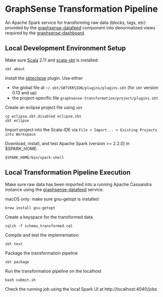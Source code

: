 # GraphSense Transformation Pipeline

An Apache Spark service for transforming raw data (blocks, tags, etc) 
provided by the [graphsense-datafeed][graphsense-datafeed] component into
denormalized views required by the [graphsense-dashboard][graphsense-dashboard].


## Local Development Environment Setup

Make sure [Scala][scala-lang] 2.11 and [scala-sbt][scala-sbt] is installed:

    sbt about

Install the [sbteclipse][sbteclipse] plugin. Use either

- the global file at `~/.sbt/SBTVERSION/plugins/plugins.sbt`
  (for `sbt` version 0.13 and up)
- the project-specific file `graphsense-transformation/project/plugins.sbt`

Create an eclipse project file using `sbt`

    cp eclipse.sbt.disabled eclipse.sbt
    sbt eclipse

Import project into the Scala-IDE via
`File > Import... > Existing Projects into Workspace`

Download, install, and test Apache Spark (version >= 2.2.0) in $SPARK_HOME:

    $SPARK_HOME/bin/spark-shell

## Local Transformation Pipeline Execution 

Make sure raw data has been imported into a running Apache Cassandra
instance using the [graphsense-datafeed][graphsense-datafeed] service.


macOS only: make sure gnu-getopt is installed

    brew install gnu-getopt

Create a keyspace for the transformed data

    cqlsh -f schema_transformed.cql

Compile and test the implementation

    sbt test

Package the transformation pipeline

    sbt package

Run the transformation pipeline on the localhost

    bash submit.sh

Check the running job using the local Spark UI at http://localhost:4040/jobs

[graphsense-datafeed]: https://github.com/graphsense/graphsense-datafeed
[graphsense-dashboard]: https://github.com/graphsense/graphsense-dashboard
[scala-lang]: https://www.scala-lang.org/
[scala-sbt]: http://www.scala-sbt.org
[sbteclipse]: https://github.com/typesafehub/sbteclipse
[apache-spark]: https://spark.apache.org/downloads.html
